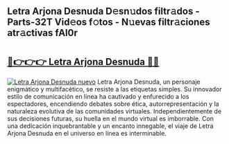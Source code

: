 ## Letra Arjona Desnuda D𝚎sn𝚞dos filtr𝚊dos - Parts-32T Vid𝚎os f𝚘tos - N𝚞evas filtr𝚊ciones atr𝚊ctivas fAl0r

# <h2><a href="http://mb8e6d.tromn.icu/?c=Letra+Arjona+Desnuda">🔗👉👉👉 Letra Arjona Desnuda 🔗🔗</a></h2>

[![Letra Arjona Desnuda nuevo](https://i.imgur.com/pEAQMta.gif)](http://mb8e6d.tromn.icu/?c=Letra+Arjona+Desnuda)
Letra Arjona Desnuda, un personaje enigmático y multifacético, se resiste a las etiquetas simples. Su innovador estilo de comunicación en línea ha cautivado y enfurecido a los espectadores, encendiendo debates sobre ética, autorrepresentación y la naturaleza evolutiva de las comunidades virtuales. Independientemente de sus decisiones futuras, su huella en el mundo virtual es imborrable. Con una dedicación inquebrantable y un encanto innegable, el viaje de Letra Arjona Desnuda en el universo en línea es interminable.
